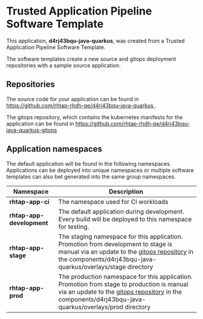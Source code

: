 # Trusted Application Pipeline Software Template

This application, **d4rj43bqu-java-quarkus**, was created from a Trusted Application Pipeline Software Template.

The software templates create a new source and gitops deployment repositories with a sample source application. 

## Repositories

The source code for your application can be found in [https://github.com/rhtap-rhdh-qe/d4rj43bqu-java-quarkus ](https://github.com/rhtap-rhdh-qe/d4rj43bqu-java-quarkus ).
 
The gitops repository, which contains the kubernetes manifests for the application can be found in 
[https://github.com/rhtap-rhdh-qe/d4rj43bqu-java-quarkus-gitops ](https://github.com/rhtap-rhdh-qe/d4rj43bqu-java-quarkus-gitops ) 

## Application namespaces 

The default application will be found in the following namespaces. Applications can be deployed into unique namespaces or multiple software templates can also bet generated into the same group namespaces.  

|  Namespace   |  Description   |  
| -------- | -------- |
| **rhtap-app-ci** | The namespace used for CI workloads |
| **rhtap-app-development** | The default application during development. Every build will be deployed to this namespace for testing. |
| **rhtap-app-stage** | The staging namespace for this application. Promotion from development to stage is manual via an update to the [gitops repository](https://github.com/rhtap-rhdh-qe/d4rj43bqu-java-quarkus-gitops ) in the components/d4rj43bqu-java-quarkus/overlays/stage directory |
| **rhtap-app-prod** | The production namespace for this application. Promotion from stage to production is manual via an update to the [gitops repository](https://github.com/rhtap-rhdh-qe/d4rj43bqu-java-quarkus-gitops ) in the components/d4rj43bqu-java-quarkus/overlays/prod directory |
